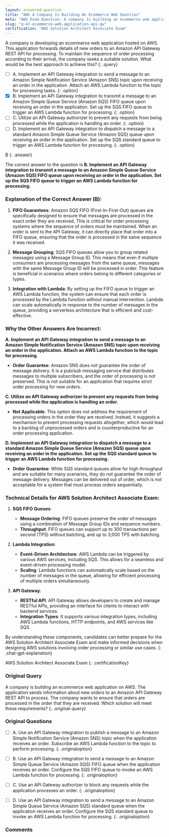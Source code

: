```yaml
---
layout: answered-question
title: "AWS A Company Is Building An Ecommerce Web Question"
meta: "AWS Exam Question: A company is building an ecommerce web application on AWS. Which solution ensures orders are processed in the order received? Answer: Amazon SQS, Lambda."
slug: "q-47-ecommerce-web-application-api-gw"
certification: "AWS Solution Architect Associate Exam"
---
```



 A company is developing an ecommerce web application hosted on AWS. This application forwards details of new orders to an Amazon API Gateway REST API for processing. To maintain the sequence of order processing according to their arrival, the company seeks a suitable solution. What would be the best approach to achieve this?
{: .query}

- [ ] A. Implement an API Gateway integration to send a message to an Amazon Simple Notification Service (Amazon SNS) topic upon receiving an order in the application. Attach an AWS Lambda function to the topic for processing tasks.
{: .option}
- [x] B. Implement an API Gateway integration to transmit a message to an Amazon Simple Queue Service (Amazon SQS) FIFO queue upon receiving an order in the application. Set up the SQS FIFO queue to trigger an AWS Lambda function for processing.
{: .option}
- [ ] C. Utilize an API Gateway authorizer to prevent any requests from being processed while the application is handling an order.
{: .option}
- [ ] D. Implement an API Gateway integration to dispatch a message to a standard Amazon Simple Queue Service (Amazon SQS) queue upon receiving an order in the application. Set up the SQS standard queue to trigger an AWS Lambda function for processing.
{: .option}

B
{: .answer}

The correct answer to the question is **B. Implement an API Gateway integration to transmit a message to an Amazon Simple Queue Service (Amazon SQS) FIFO queue upon receiving an order in the application. Set up the SQS FIFO queue to trigger an AWS Lambda function for processing.**

### Explanation of the Correct Answer (B):

1. **FIFO Guarantees**: Amazon SQS FIFO (First-In-First-Out) queues are specifically designed to ensure that messages are processed in the exact order they are received. This is critical for order processing systems where the sequence of orders must be maintained. When an order is sent to the API Gateway, it can directly place that order into a FIFO queue, ensuring that the order is processed in the same sequence it was received.

2. **Message Grouping**: SQS FIFO queues allow you to group related messages using a Message Group ID. This means that even if multiple consumers are processing messages from the same queue, messages with the same Message Group ID will be processed in order. This feature is beneficial in scenarios where orders belong to different categories or types.

3. **Integration with Lambda**: By setting up the FIFO queue to trigger an AWS Lambda function, the system can ensure that each order is processed by the Lambda function without manual intervention. Lambda can scale automatically in response to the number of messages in the queue, providing a serverless architecture that is efficient and cost-effective.

### Why the Other Answers Are Incorrect:

**A. Implement an API Gateway integration to send a message to an Amazon Simple Notification Service (Amazon SNS) topic upon receiving an order in the application. Attach an AWS Lambda function to the topic for processing.**
- **Order Guarantee**: Amazon SNS does not guarantee the order of message delivery. It is a pub/sub messaging service that distributes messages to multiple subscribers, and the order of processing is not preserved. This is not suitable for an application that requires strict order processing for new orders.

**C. Utilize an API Gateway authorizer to prevent any requests from being processed while the application is handling an order.**
- **Not Applicable**: This option does not address the requirement of processing orders in the order they are received. Instead, it suggests a mechanism to prevent processing requests altogether, which would lead to a backlog of unprocessed orders and is counterproductive for an order processing application.

**D. Implement an API Gateway integration to dispatch a message to a standard Amazon Simple Queue Service (Amazon SQS) queue upon receiving an order in the application. Set up the SQS standard queue to trigger an AWS Lambda function for processing.**
- **Order Guarantee**: While SQS standard queues allow for high throughput and are suitable for many scenarios, they do not guarantee the order of message delivery. Messages can be delivered out of order, which is not acceptable for a system that must process orders sequentially.

### Technical Details for AWS Solution Architect Associate Exam:

1. **SQS FIFO Queues**:
   - **Message Ordering**: FIFO queues preserve the order of messages using a combination of Message Group IDs and sequence numbers.
   - **Throughput**: FIFO queues can support up to 300 transactions per second (TPS) without batching, and up to 3,000 TPS with batching.

2. **Lambda Integration**:
   - **Event-Driven Architecture**: AWS Lambda can be triggered by various AWS services, including SQS. This allows for a seamless and event-driven processing model.
   - **Scaling**: Lambda functions can automatically scale based on the number of messages in the queue, allowing for efficient processing of multiple orders simultaneously.

3. **API Gateway**:
   - **RESTful API**: API Gateway allows developers to create and manage RESTful APIs, providing an interface for clients to interact with backend services.
   - **Integration Types**: It supports various integration types, including AWS Lambda functions, HTTP endpoints, and AWS services like SQS.

By understanding these components, candidates can better prepare for the AWS Solution Architect Associate Exam and make informed decisions when designing AWS solutions involving order processing or similar use cases.
{: .chat-gpt-explanation}

AWS Solution Architect Associate Exam
{: .certificationKey}

### Original Query

A company is building an ecommerce web application on AWS. The application sends information about new orders to an Amazon API Gateway REST API to process. The company wants to ensure that orders are processed in the order that they are received.
Which solution will meet these requirements?
{: .original-query}

### Original Questions

- [ ] A. Use an API Gateway integration to publish a message to an Amazon Simple Notification Service (Amazon SNS) topic when the application receives an order. Subscribe an AWS Lambda function to the topic to perform processing.
{: .originaloption}
- [ ] B. Use an API Gateway integration to send a message to an Amazon Simple Queue Service (Amazon SQS) FIFO queue when the application receives an order. Configure the SQS FIFO queue to invoke an AWS Lambda function for processing.
{: .originaloption}
- [ ] C. Use an API Gateway authorizer to block any requests while the application processes an order.
{: .originaloption}
- [ ] D. Use an API Gateway integration to send a message to an Amazon Simple Queue Service (Amazon SQS) standard queue when the application receives an order. Configure the SQS standard queue to invoke an AWS Lambda function for processing.
{: .originaloption}


### Comments


